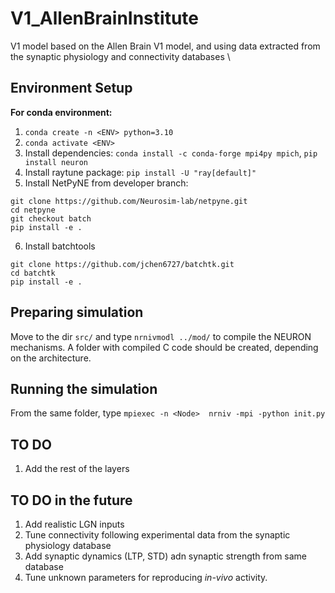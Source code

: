 # V1_AllenBrainInstitute
 V1 model based on the Allen Brain V1 model, and using data extracted from the synaptic physiology and connectivity databases \\

## Environment Setup

**For conda environment:**

1. `conda create -n <ENV> python=3.10`
2. `conda activate <ENV>`
3. Install dependencies: `conda install -c conda-forge mpi4py mpich`, `pip install neuron`
4. Install raytune package: `pip install -U "ray[default]"`
5. Install NetPyNE from developer branch: 
```
git clone https://github.com/Neurosim-lab/netpyne.git
cd netpyne
git checkout batch
pip install -e .
```
6. Install batchtools
```
git clone https://github.com/jchen6727/batchtk.git
cd batchtk
pip install -e .
``` 

## Preparing simulation

Move to the dir `src/` and type `nrnivmodl ../mod/` to compile the NEURON mechanisms. A folder with compiled C code 
should be created, depending on the architecture.

## Running the simulation

From the same folder, type `mpiexec -n <Node>  nrniv -mpi -python init.py`

## TO DO

1. Add the rest of the layers

## TO DO in the future

1. Add realistic LGN inputs
2. Tune connectivity following experimental data from the synaptic physiology database
3. Add synaptic dynamics (LTP, STD) adn synaptic strength from same database
4. Tune unknown parameters for reproducing *in-vivo* activity.
